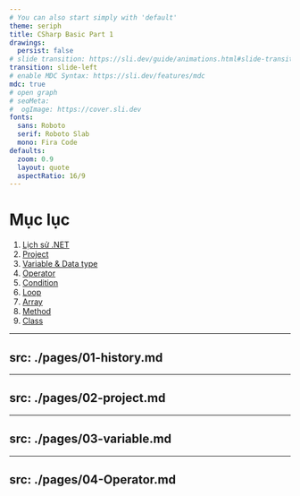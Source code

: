 ```yaml
---
# You can also start simply with 'default'
theme: seriph
title: CSharp Basic Part 1
drawings:
  persist: false
# slide transition: https://sli.dev/guide/animations.html#slide-transitions
transition: slide-left
# enable MDC Syntax: https://sli.dev/features/mdc
mdc: true
# open graph
# seoMeta:
#  ogImage: https://cover.sli.dev
fonts:
  sans: Roboto
  serif: Roboto Slab
  mono: Fira Code
defaults:
  zoom: 0.9
  layout: quote
  aspectRatio: 16/9
---
```


# Mục lục

1. [Lịch sử .NET](/2)
2. [Project](/13)
3. [Variable & Data type](/39)
4. [Operator](/75)
5. [Condition](/75)
6. [Loop]()
7. [Array](/2)
8. [Method]()
9. [Class](/2)

---
src: ./pages/01-history.md
---
---
src: ./pages/02-project.md
---
---
src: ./pages/03-variable.md
---
---
src: ./pages/04-Operator.md
---